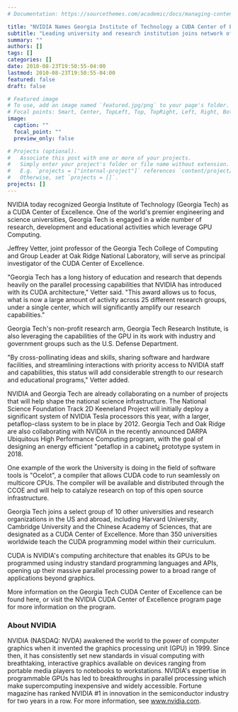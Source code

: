 ```yaml
---
# Documentation: https://sourcethemes.com/academic/docs/managing-content/

title: "NVIDIA Names Georgia Institute of Technology a CUDA Center of Excellence"
subtitle: "Leading university and research institution joins network of 10 other celebrated institutions focused on advancing parallel computing"
summary: ""
authors: []
tags: []
categories: []
date: 2010-08-23T19:50:55-04:00
lastmod: 2010-08-23T19:50:55-04:00
featured: false
draft: false

# Featured image
# To use, add an image named `featured.jpg/png` to your page's folder.
# Focal points: Smart, Center, TopLeft, Top, TopRight, Left, Right, BottomLeft, Bottom, BottomRight.
image:
  caption: ""
  focal_point: ""
  preview_only: false

# Projects (optional).
#   Associate this post with one or more of your projects.
#   Simply enter your project's folder or file name without extension.
#   E.g. `projects = ["internal-project"]` references `content/project/deep-learning/index.md`.
#   Otherwise, set `projects = []`.
projects: []
---
```


NVIDIA today recognized Georgia Institute of Technology
(Georgia Tech) as a CUDA Center of Excellence. One of the world's premier engineering and
science universities, Georgia Tech is engaged in a wide number of research, development and
educational activities which leverage GPU Computing.

Jeffrey Vetter, joint professor of the Georgia Tech College of Computing and Group Leader at
Oak Ridge National Laboratory, will serve as principal investigator of the CUDA Center of
Excellence.

"Georgia Tech has a long history of education and research that depends heavily on the
parallel processing capabilities that NVIDIA has introduced with its CUDA architecture,"
Vetter said. "This award allows us to focus, what is now a large amount of activity across 25
different research groups, under a single center, which will significantly amplify our research
capabilities."

Georgia Tech's non-profit research arm, Georgia Tech Research Institute, is also leveraging
the capabilities of the GPU in its work with industry and government groups such as the U.S.
Defense Department.

"By cross-pollinating ideas and skills, sharing software and hardware facilities, and
streamlining interactions with priority access to NVIDIA staff and capabilities, this status
will add considerable strength to our research and educational programs," Vetter added.

NVIDIA and Georgia Tech are already collaborating on a number of projects that will help
shape the national science infrastructure. The National Science Foundation Track 2D
Keeneland Project will initially deploy a significant system of NVIDIA Tesla processors
this year, with a larger, petaflop-class system to be in place by 2012. Georgia Tech and Oak
Ridge are also collaborating with NVIDIA in the recently announced DARPA Ubiquitous
High Performance Computing program, with the goal of designing an energy efficient
"petaflop in a cabinet¿ prototype system in 2018.

One example of the work the University is doing in the field of software tools is "Ocelot", a
compiler that allows CUDA code to run seamlessly on multicore CPUs. The compiler will be
available and distributed through the CCOE and will help to catalyze research on top of this
open source infrastructure.

Georgia Tech joins a select group of 10 other universities and research organizations in the
US and abroad, including Harvard University, Cambridge University and the Chinese
Academy of Sciences, that are designated as a CUDA Center of Excellence. More than 350
universities worldwide teach the CUDA programming model within their curriculum.

CUDA is NVIDIA's computing architecture that enables its GPUs to be programmed using
industry standard programming languages and APIs, opening up their massive parallel
processing power to a broad range of applications beyond graphics.

More information on the Georgia Tech CUDA Center of Excellence can be found here, or
visit the NVIDIA CUDA Center of Excellence program page for more information on the
program.

### About NVIDIA ###

NVIDIA (NASDAQ: NVDA) awakened the world to the power of computer graphics when it
invented the graphics processing unit (GPU) in 1999. Since then, it has consistently set new
standards in visual computing with breathtaking, interactive graphics available on devices
ranging from portable media players to notebooks to workstations. NVIDIA's expertise in
programmable GPUs has led to breakthroughs in parallel processing which make
supercomputing inexpensive and widely accessible. Fortune magazine has ranked NVIDIA
#1 in innovation in the semiconductor industry for two years in a row. For more information,
see www.nvidia.com.
